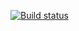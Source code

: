 [![Build status](https://ci.appveyor.com/api/projects/status/m7rmu2xpla8b8ign/branch/master?svg=true)](https://ci.appveyor.com/project/GromakMaxim/js-2import-export/branch/master)
